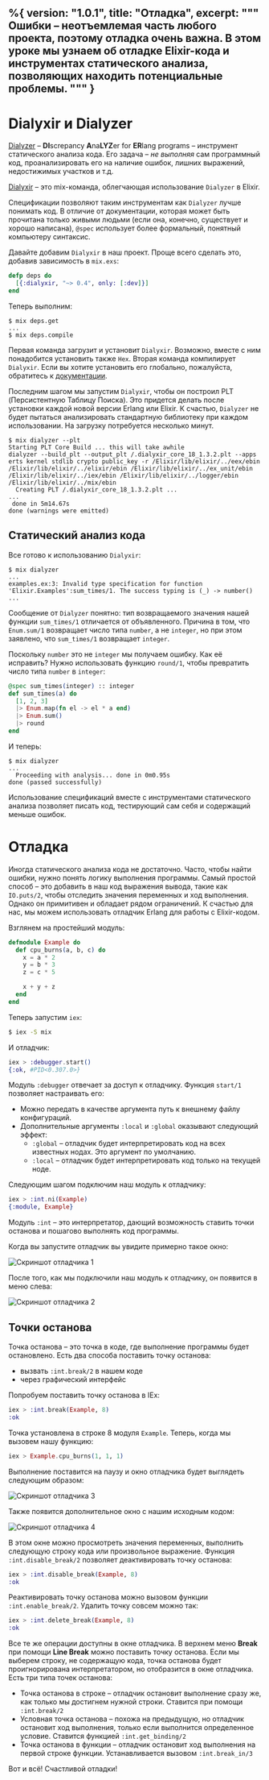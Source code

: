 %{
  version: "1.0.1",
  title: "Отладка",
  excerpt: """
  Ошибки – неотъемлемая часть любого проекта, поэтому отладка очень важна. В этом уроке мы узнаем об отладке Elixir-кода и инструментах статического анализа, позволяющих находить потенциальные проблемы.
  """
}
---

# Dialyxir и Dialyzer

[Dialyzer](http://erlang.org/doc/man/dialyzer.html) – **DI**screpancy **A**na**LYZ**er for **ER**lang programs – инструмент статического анализа кода. Его задача – _не выполняя_ сам программный код, проанализировать его на наличие ошибок, лишних выражений, недостижимых участков и т.д.

[Dialyxir](https://github.com/jeremyjh/dialyxir) – это mix-команда, облегчающая использование `Dialyzer` в Elixir.

Спецификации позволяют таким инструментам как `Dialyzer` лучше понимать код. В отличие от документации, которая может быть прочитана только живыми людьми (если она, конечно, существует и хорошо написана), `@spec` использует более формальный, понятный компьютеру синтаксис.

Давайте добавим `Dialyxir` в наш проект. Проще всего сделать это, добавив зависимость в `mix.exs`:

```elixir
defp deps do
  [{:dialyxir, "~> 0.4", only: [:dev]}]
end
```

Теперь выполним:

```shell
$ mix deps.get
...
$ mix deps.compile
```

Первая команда загрузит и установит `Dialyxir`. Возможно, вместе с ним понадобится установить также `Hex`. Вторая команда компилирует `Dialyxir`. Если вы хотите установить его глобально, пожалуйста, обратитесь к [документации](https://github.com/jeremyjh/dialyxir#installation).

Последним шагом мы запустим `Dialyxir`, чтобы он построил PLT (Персистентную Таблицу Поиска). Это придется делать после установки каждой новой версии Erlang или Elixir. К счастью, `Dialyzer` не будет пытаться анализировать стандартную библиотеку при каждом использовании. На загрузку потребуется несколько минут.

```shell
$ mix dialyzer --plt
Starting PLT Core Build ... this will take awhile
dialyzer --build_plt --output_plt /.dialyxir_core_18_1.3.2.plt --apps erts kernel stdlib crypto public_key -r /Elixir/lib/elixir/../eex/ebin /Elixir/lib/elixir/../elixir/ebin /Elixir/lib/elixir/../ex_unit/ebin /Elixir/lib/elixir/../iex/ebin /Elixir/lib/elixir/../logger/ebin /Elixir/lib/elixir/../mix/ebin
  Creating PLT /.dialyxir_core_18_1.3.2.plt ...
...
 done in 5m14.67s
done (warnings were emitted)
```

## Статический анализ кода

Все готово к использованию `Dialyxir`:

```shell
$ mix dialyzer
...
examples.ex:3: Invalid type specification for function 'Elixir.Examples':sum_times/1. The success typing is (_) -> number()
...
```

Сообщение от `Dialyzer` понятно: тип возвращаемого значения нашей функции `sum_times/1` отличается от объявленного. Причина в том, что `Enum.sum/1` возвращает число типа `number`, а не `integer`, но при этом заявлено, что `sum_times/1` возвращает `integer`.

Поскольку `number` это не `integer` мы получаем ошибку. Как её исправить? Нужно использовать функцию `round/1`, чтобы превратить число типа `number` в `integer`:

```elixir
@spec sum_times(integer) :: integer
def sum_times(a) do
  [1, 2, 3]
  |> Enum.map(fn el -> el * a end)
  |> Enum.sum()
  |> round
end
```

И теперь:

```shell
$ mix dialyzer
...
  Proceeding with analysis... done in 0m0.95s
done (passed successfully)
```

Использование спецификаций вместе с инструментами статического анализа позволяет писать код, тестирующий сам себя и содержащий меньше ошибок.

# Отладка

Иногда статического анализа кода не достаточно. Часто, чтобы найти ошибки, нужно понять логику выполнения программы. Самый простой способ – это добавить в наш код выражения вывода, такие как `IO.puts/2`, чтобы отследить значения переменных и ход выполнения. Однако он примитивен и обладает рядом ограничений. К счастью для нас, мы можем использовать отладчик Erlang для работы с Elixir-кодом.

Взглянем на простейший модуль:

```elixir
defmodule Example do
  def cpu_burns(a, b, c) do
    x = a * 2
    y = b * 3
    z = c * 5

    x + y + z
  end
end
```

Теперь запустим `iex`:

```bash
$ iex -S mix
```

И отладчик:

```elixir
iex > :debugger.start()
{:ok, #PID<0.307.0>}
```

Модуль `:debugger` отвечает за доступ к отладчику. Функция `start/1` позволяет настраивать его:

+ Можно передать в качестве аргумента путь к внешнему файлу конфигураций.
+ Дополнительные аргументы `:local` и `:global` оказывают следующий эффект:
    + `:global` – отладчик будет интерпретировать код на всех известных нодах. Это аргумент по умолчанию.
    + `:local` – отладчик будет интерпретировать код только на текущей ноде.

Следующим шагом подключим наш модуль к отладчику:

```elixir
iex > :int.ni(Example)
{:module, Example}
```

Модуль `:int` – это интерпретатор, дающий возможность ставить точки останова и пошагово выполнять код программы.

Когда вы запустите отладчик вы увидите примерно такое окно:

![Скриншот отладчика 1](/images/debugger_1.png)

После того, как мы подключили наш модуль к отладчику, он появится в меню слева:

![Скриншот отладчика 2](/images/debugger_2.png)

## Точки останова

Точка останова – это точка в коде, где выполнение программы будет остановлено. Есть два способа поставить точку останова:

+ вызвать `:int.break/2` в нашем коде
+ через графический интерфейс

Попробуем поставить точку останова в IEx:

```elixir
iex > :int.break(Example, 8)
:ok
```

Точка установлена в строке 8 модуля `Example`. Теперь, когда мы вызовем нашу функцию:

```elixir
iex > Example.cpu_burns(1, 1, 1)
```

Выполнение поставится на паузу и окно отладчика будет выглядеть следующим образом:

![Скриншот отладчика 3](/images/debugger_3.png)

Также появится дополнительное окно с нашим исходным кодом:

![Скриншот отладчика 4](/images/debugger_4.png)

В этом окне можно просмотреть значения переменных, выполнить следующую строку кода или произвольное выражение. Функция `:int.disable_break/2` позволяет деактивировать точку останова:

```elixir
iex > :int.disable_break(Example, 8)
:ok
```

Реактивировать точку останова можно вызовом функции `:int.enable_break/2`. Удалить точку совсем можно так:

 ```elixir
iex > :int.delete_break(Example, 8)
:ok
```

Все те же операции доступны в окне отладчика. В верхнем меню __Break__ при помощи __Line Break__ можно поставить точку останова. Если мы выберем строку, не содержащую кода, точка останова будет проигнорирована интерпретатором, но отобразится в окне отладчика. Есть три типа точек останова:

+ Точка останова в строке – отладчик остановит выполнение сразу же, как только мы достигнем нужной строки. Ставится при помощи `:int.break/2`
+ Условная точка останова – похожа на предыдущую, но отладчик остановит ход выполнения, только если выполнится определенное условие. Ставится функцией `:int.get_binding/2`
+ Точка останова в функции – отладчик остановит ход выполнения на первой строке функции. Устанавливается вызовом `:int.break_in/3`

Вот и всё! Счастливой отладки!
